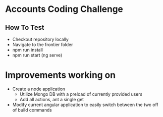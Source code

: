 # Accounts Coding Challenge

## How To Test

* Checkout repository locally
* Navigate to the frontier folder
* npm run install
* npm run start (ng serve)

# Improvements working on

* Create a node application
  * Utilize Mongo DB with a preload of currently provided users
  * Add all actions, ant a single get
* Modify current angular application to easily switch between the two off of build commands